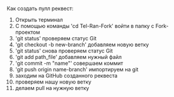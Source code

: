 Как создать пулл реквест:
1. Открыть терминал
2. С помощью команды 'cd Tel-Ran-Fork' войти в папку с Fork-проектом
3. 'git status' проверяем статус Git
4. 'git checkout -b new-branch' добавляем новую ветку
5. 'git status' снова проверяем статус Git
6. 'git add path_file' добавляем нужный файл
7. 'git commit -m "name"' совершаем коммит 
8. 'git push origin name-branch' импортируем на git
9. заходим на GitHub созданного реквеста
10. проверяем нашу новую ветку
11. делаем pull на нужную ветку